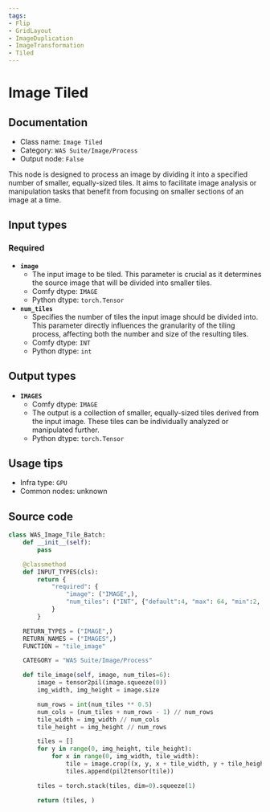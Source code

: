 ```yaml
---
tags:
- Flip
- GridLayout
- ImageDuplication
- ImageTransformation
- Tiled
---
```


# Image Tiled
## Documentation
- Class name: `Image Tiled`
- Category: `WAS Suite/Image/Process`
- Output node: `False`

This node is designed to process an image by dividing it into a specified number of smaller, equally-sized tiles. It aims to facilitate image analysis or manipulation tasks that benefit from focusing on smaller sections of an image at a time.
## Input types
### Required
- **`image`**
    - The input image to be tiled. This parameter is crucial as it determines the source image that will be divided into smaller tiles.
    - Comfy dtype: `IMAGE`
    - Python dtype: `torch.Tensor`
- **`num_tiles`**
    - Specifies the number of tiles the input image should be divided into. This parameter directly influences the granularity of the tiling process, affecting both the number and size of the resulting tiles.
    - Comfy dtype: `INT`
    - Python dtype: `int`
## Output types
- **`IMAGES`**
    - Comfy dtype: `IMAGE`
    - The output is a collection of smaller, equally-sized tiles derived from the input image. These tiles can be individually analyzed or manipulated further.
    - Python dtype: `torch.Tensor`
## Usage tips
- Infra type: `GPU`
- Common nodes: unknown


## Source code
```python
class WAS_Image_Tile_Batch:
    def __init__(self):
        pass

    @classmethod
    def INPUT_TYPES(cls):
        return {
            "required": {
                "image": ("IMAGE",),
                "num_tiles": ("INT", {"default":4, "max": 64, "min":2, "step":1}),
            }
        }

    RETURN_TYPES = ("IMAGE",)
    RETURN_NAMES = ("IMAGES",)
    FUNCTION = "tile_image"

    CATEGORY = "WAS Suite/Image/Process"

    def tile_image(self, image, num_tiles=6):
        image = tensor2pil(image.squeeze(0))
        img_width, img_height = image.size

        num_rows = int(num_tiles ** 0.5)
        num_cols = (num_tiles + num_rows - 1) // num_rows
        tile_width = img_width // num_cols
        tile_height = img_height // num_rows

        tiles = []
        for y in range(0, img_height, tile_height):
            for x in range(0, img_width, tile_width):
                tile = image.crop((x, y, x + tile_width, y + tile_height))
                tiles.append(pil2tensor(tile))

        tiles = torch.stack(tiles, dim=0).squeeze(1)

        return (tiles, )

```

